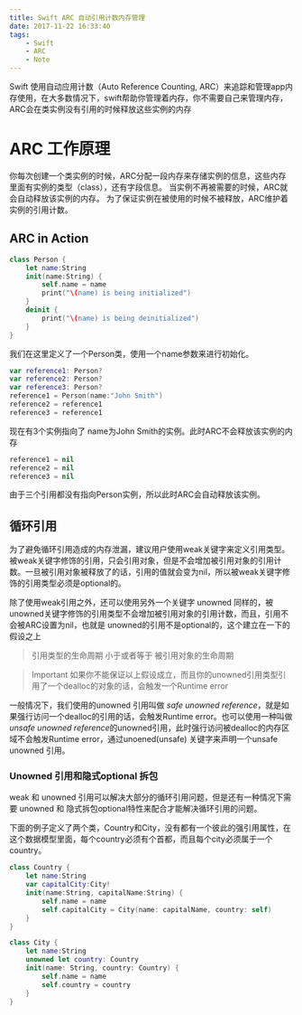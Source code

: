 ```yaml
---
title: Swift ARC 自动引用计数内存管理
date: 2017-11-22 16:33:40
tags:
	- Swift
	- ARC
	- Note
---
```


Swift 使用自动应用计数（Auto Reference Counting, ARC）来追踪和管理app内存使用，在大多数情况下，swift帮助你管理着内存，你不需要自己来管理内存，ARC会在类实例没有引用的时候释放这些实例的内存

# ARC 工作原理
你每次创建一个类实例的时候，ARC分配一段内存来存储实例的信息，这些内存里面有实例的类型（class），还有字段信息。
当实例不再被需要的时候，ARC就会自动释放该实例的内存。
为了保证实例在被使用的时候不被释放，ARC维护着实例的引用计数。

## ARC in Action
```Swift
class Person {
	let name:String
	init(name:String) {
		self.name = name
		print("\(name) is being initialized")
	}
	deinit {
		print("\(name) is being deinitialized")
	}
}
```
我们在这里定义了一个Person类，使用一个name参数来进行初始化。
```Swift
var reference1: Person?
var reference2: Person?
var reference3: Person?
reference1 = Person(name:"John Smith")
reference2 = reference1
reference3 = reference1
```
现在有3个实例指向了 name为John Smith的实例。此时ARC不会释放该实例的内存
```Swift
reference1 = nil
reference2 = nil
reference3 = nil
```
由于三个引用都没有指向Person实例，所以此时ARC会自动释放该实例。

## 循环引用
为了避免循环引用造成的内存泄漏，建议用户使用weak关键字来定义引用类型。
被weak关键字修饰的引用，只会引用对象，但是不会增加被引用对象的引用计数。一旦被引用对象被释放了的话，引用的值就会变为nil，所以被weak关键字修饰的引用类型必须是optional的。

除了使用weak引用之外，还可以使用另外一个关键字 unowned
同样的，被unowned关键字修饰的引用类型不会增加被引用对象的引用计数，而且，引用不会被ARC设置为nil，也就是 unowned的引用不是optional的，这个建立在一下的假设之上
> 引用类型的生命周期 小于或者等于 被引用对象的生命周期

> Important 
> 如果你不能保证以上假设成立，而且你的unowned引用类型引用了一个dealloc的对象的话，会触发一个Runtime error

一般情况下，我们使用的unowned 引用叫做 *safe unowned reference*，就是如果强行访问一个dealloc的引用的话，会触发Runtime error。也可以使用一种叫做*unsafe unowned reference*的unowned引用，此时强行访问被dealloc的内存区域不会触发Runtime error，通过unoened(unsafe) 关键字来声明一个unsafe unowned 引用。

### Unowned 引用和隐式optional 拆包
weak 和 unowned 引用可以解决大部分的循环引用问题，但是还有一种情况下需要 unowned 和 隐式拆包optional特性来配合才能解决循环引用的问题。

下面的例子定义了两个类，Country和City，没有都有一个彼此的强引用属性，在这个数据模型里面，每个country必须有个首都，而且每个city必须属于一个country。
```Swift
class Country {
	let name:String
	var capitalCity:City!
	init(name:String, capitalName:String) {
		self.name = name
		self.capitalCity = City(name: capitalName, country: self)
	}
}

class City {
	let name:String
	unowned let country: Country
	init(name: String, country: Country) {
		self.name = name
		self.country = country
	}
}
```




